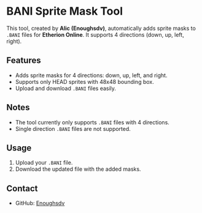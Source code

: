 # BANI Sprite Mask Tool

This tool, created by **Alic (Enoughsdv)**, automatically adds sprite masks to `.BANI` files for **Etherion Online**. It supports 4 directions (down, up, left, right).

## Features

- Adds sprite masks for 4 directions: down, up, left, and right.
- Supports only HEAD sprites with 48x48 bounding box.
- Upload and download `.BANI` files easily.

## Notes

- The tool currently only supports `.BANI` files with 4 directions.
- Single direction `.BANI` files are not supported.

## Usage

1. Upload your `.BANI` file.
2. Download the updated file with the added masks.

## Contact

- GitHub: [Enoughsdv](https://github.com/Enoughsdv)
